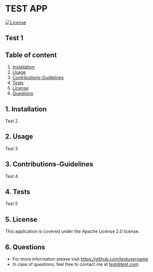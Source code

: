 # TEST APP
[![License](https://img.shields.io/badge/License-Apache%202.0-blue.svg)](https://opensource.org/licenses/Apache-2.0)
## Test 1
## Table of content
1. [Installation](#installation)
2. [Usage](#usage)
3. [Contributions-Guidelines](#contributions-guidelines)
4. [Tests](#tests)
5. [License](#license)
6. [Questions](#questions)
<a name="installation"></a>
## 1. Installation
Test 2
<a name="usage"></a>
## 2. Usage
Test 3
<a name="contributions-guidelines"></a>
## 3. Contributions-Guidelines
Test 4
<a name="tests"></a>
## 4. Tests
Test 5
<a name="license"></a>
## 5. License
This application is covered under the Apache License 2.0 license.
<a name="questions"></a>
## 6. Questions
- For more information please visit https://github.com/testusername
- In case of questions, feel free to contact me at test@test.com
